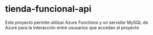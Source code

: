 # tienda-funcional-api
Este proyecto permite utilizar Azure Functions y un servidor MySQL de Azure para la interacción entre ususarios que accedan al proyecto
